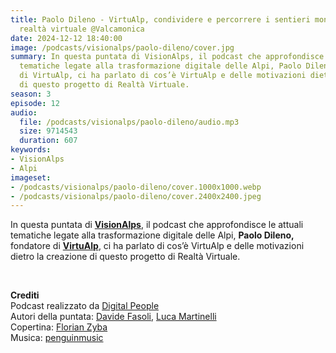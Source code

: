 ```yaml
---
title: Paolo Dileno - VirtuAlp, condividere e percorrere i sentieri montani con la
  realtà virtuale @Valcamonica
date: 2024-12-12 18:40:00
image: /podcasts/visionalps/paolo-dileno/cover.jpg
summary: In questa puntata di VisionAlps, il podcast che approfondisce le attuali
  tematiche legate alla trasformazione digitale delle Alpi, Paolo Dileno, fondatore
  di VirtuAlp, ci ha parlato di cos’è VirtuAlp e delle motivazioni dietro la creazione
  di questo progetto di Realtà Virtuale.
season: 3
episode: 12
audio:
  file: /podcasts/visionalps/paolo-dileno/audio.mp3
  size: 9714543
  duration: 607
keywords:
- VisionAlps
- Alpi
imageset:
- /podcasts/visionalps/paolo-dileno/cover.1000x1000.webp
- /podcasts/visionalps/paolo-dileno/cover.2400x2400.jpeg
---
```


In questa puntata di [**VisionAlps**](https://www.visionalps.com/), il podcast che approfondisce le attuali tematiche legate alla trasformazione digitale delle Alpi, **Paolo Dileno,** fondatore di [**VirtuAlp**](https://virtualp.it/), ci ha parlato di cos’è VirtuAlp e delle motivazioni dietro la creazione di questo progetto di Realtà Virtuale.

<br>

**Crediti**<br>
Podcast realizzato da [Digital People](https://w3id.org/digitalpeople)<br>
Autori della puntata: [Davide Fasoli](https://www.linkedin.com/in/davide-fasoli-2b3246179/), [Luca Martinelli](https://www.linkedin.com/in/luca-martinelli/)<br>
Copertina: [Florian Zyba](https://www.linkedin.com/in/florian-zyba/)<br>
Musica: [penguinmusic](https://pixabay.com/users/penguinmusic-24940186/)